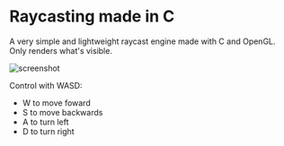# Raycasting made in C
A very simple and lightweight raycast engine made with C and OpenGL. Only renders what's visible.

![screenshot](https://i.imgur.com/MV9VuWQ.png)

Control with WASD:
  * W to move foward
  * S to move backwards
  * A to turn left
  * D to turn right
